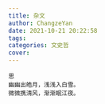 ```yaml
---
title: 杂文
author: ChangzeYan
date: 2021-10-21 20:22:58
tags: 
categories: 文史哲
cover:
---
```


```
思
幽幽出皓月，浅浅入白雪。
微微携清风，渐渐眠江夜。
```